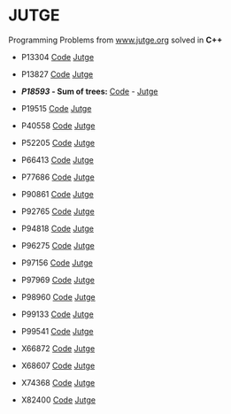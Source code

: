 # JUTGE
Programming Problems from www.jutge.org solved in **C++**


- P13304 [Code](https://github.com/Blondie-TheManWithNoName/JUTGE/blob/master/P13304.cpp) [Jutge](https://jutge.org/problems/P13304_en)

- P13827 [Code](https://github.com/Blondie-TheManWithNoName/JUTGE/blob/master/P13827.cpp) [Jutge](https://jutge.org/problems/P13827_en)

- **_P18593_ - Sum of trees:** [Code](https://github.com/Blondie-TheManWithNoName/JUTGE/blob/master/P18593.cpp)  -  [Jutge](https://jutge.org/problems/P18593_en)
- P19515 [Code](https://github.com/Blondie-TheManWithNoName/JUTGE/blob/master/P19515.cpp) [Jutge](https://jutge.org/problems/P19515_en)
- P40558 [Code](https://github.com/Blondie-TheManWithNoName/JUTGE/blob/master/P40558.cpp) [Jutge](https://jutge.org/problems/P40558_en)
- P52205 [Code](https://github.com/Blondie-TheManWithNoName/JUTGE/blob/master/P52205.cpp) [Jutge](https://jutge.org/problems/P52205_en)
- P66413 [Code](https://github.com/Blondie-TheManWithNoName/JUTGE/blob/master/P66413.cpp) [Jutge](https://jutge.org/problems/P66413_en)
- P77686 [Code](https://github.com/Blondie-TheManWithNoName/JUTGE/blob/master/P77686.cpp) [Jutge](https://jutge.org/problems/P77686_en)
- P90861 [Code](https://github.com/Blondie-TheManWithNoName/JUTGE/blob/master/P90861.cpp) [Jutge](https://jutge.org/problems/P90861_en)
- P92765 [Code](https://github.com/Blondie-TheManWithNoName/JUTGE/blob/master/P92765.cpp) [Jutge](https://jutge.org/problems/P92765_en)
- P94818 [Code](https://github.com/Blondie-TheManWithNoName/JUTGE/blob/master/P94818.cpp) [Jutge](https://jutge.org/problems/P94818_en)
- P96275 [Code](https://github.com/Blondie-TheManWithNoName/JUTGE/blob/master/P96275.cpp) [Jutge](https://jutge.org/problems/P96275_en)
- P97156 [Code](https://github.com/Blondie-TheManWithNoName/JUTGE/blob/master/P97156.cpp) [Jutge](https://jutge.org/problems/P97156_en)
- P97969 [Code](https://github.com/Blondie-TheManWithNoName/JUTGE/blob/master/P97969.cpp) [Jutge](https://jutge.org/problems/P97969_en)
- P98960 [Code](https://github.com/Blondie-TheManWithNoName/JUTGE/blob/master/P98960.cpp) [Jutge](https://jutge.org/problems/P98960_en)
- P99133 [Code](https://github.com/Blondie-TheManWithNoName/JUTGE/blob/master/P99133.cpp) [Jutge](https://jutge.org/problems/P99133_en)
- P99541 [Code](https://github.com/Blondie-TheManWithNoName/JUTGE/blob/master/P99541.cpp) [Jutge](https://jutge.org/problems/P99541_en)
- X66872 [Code](https://github.com/Blondie-TheManWithNoName/JUTGE/blob/master/X66872.cpp) [Jutge](https://jutge.org/problems/X66872_en)
- X68607 [Code](https://github.com/Blondie-TheManWithNoName/JUTGE/blob/master/X68607.cpp) [Jutge](https://jutge.org/problems/X68607_en)
- X74368 [Code](https://github.com/Blondie-TheManWithNoName/JUTGE/blob/master/X74368.cpp) [Jutge](https://jutge.org/problems/X74368_en)
- X82400 [Code](https://github.com/Blondie-TheManWithNoName/JUTGE/blob/master/X82400.cpp) [Jutge](https://jutge.org/problems/X82400_en)
